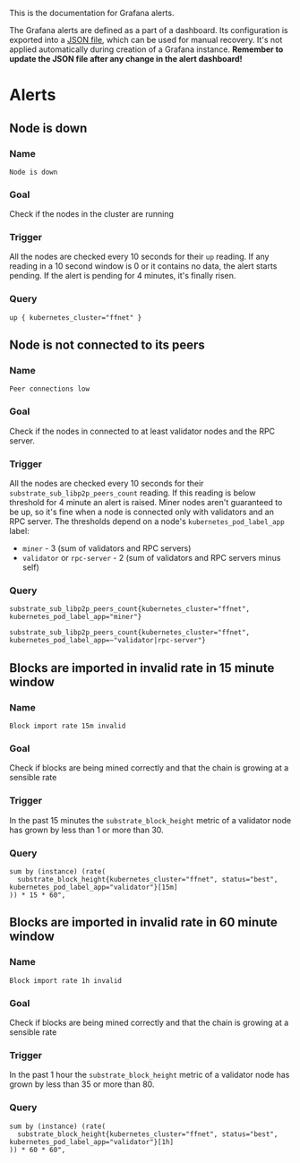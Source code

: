This is the documentation for Grafana alerts.

The Grafana alerts are defined as a part of a dashboard.
Its configuration is exported into a [JSON file](./grafana_alert_dashboard.json),
which can be used for manual recovery.
It's not applied automatically during creation of a Grafana instance.
**Remember to update the JSON file after any change in the alert dashboard!**

# Alerts

## Node is down
### Name
`Node is down`
### Goal
Check if the nodes in the cluster are running
### Trigger
All the nodes are checked every 10 seconds for their `up` reading.
If any reading in a 10 second window is 0 or it contains no data, the alert starts pending.
If the alert is pending for 4 minutes, it's finally risen.
### Query
```promql
up { kubernetes_cluster="ffnet" }
```

## Node is not connected to its peers
### Name
`Peer connections low`
### Goal
Check if the nodes in connected to at least validator nodes and the RPC server.
### Trigger
All the nodes are checked every 10 seconds for their `substrate_sub_libp2p_peers_count` reading.
If this reading is below threshold for 4 minute an alert is raised.
Miner nodes aren't guaranteed to be up, so it's fine when a node is connected only with validators
and an RPC server.
The thresholds depend on a node's `kubernetes_pod_label_app` label:
- `miner` - 3 (sum of validators and RPC servers)
- `validator` or `rpc-server` - 2 (sum of validators and RPC servers minus self)
### Query
```promql
substrate_sub_libp2p_peers_count{kubernetes_cluster="ffnet", kubernetes_pod_label_app="miner"}
```
```promql
substrate_sub_libp2p_peers_count{kubernetes_cluster="ffnet", kubernetes_pod_label_app=~"validator|rpc-server"}
```

## Blocks are imported in invalid rate in 15 minute window
### Name
`Block import rate 15m invalid`
### Goal
Check if blocks are being mined correctly and that the chain is growing at a sensible rate
### Trigger
In the past 15 minutes the `substrate_block_height` metric of a validator node has grown
by less than 1 or more than 30.
### Query
```promql
sum by (instance) (rate(
  substrate_block_height{kubernetes_cluster="ffnet", status="best", kubernetes_pod_label_app="validator"}[15m]
)) * 15 * 60",
```

## Blocks are imported in invalid rate in 60 minute window
### Name
`Block import rate 1h invalid`
### Goal
Check if blocks are being mined correctly and that the chain is growing at a sensible rate
### Trigger
In the past 1 hour the `substrate_block_height` metric of a validator node has grown
by less than 35 or more than 80.
### Query
```promql
sum by (instance) (rate(
  substrate_block_height{kubernetes_cluster="ffnet", status="best", kubernetes_pod_label_app="validator"}[1h]
)) * 60 * 60",
```
